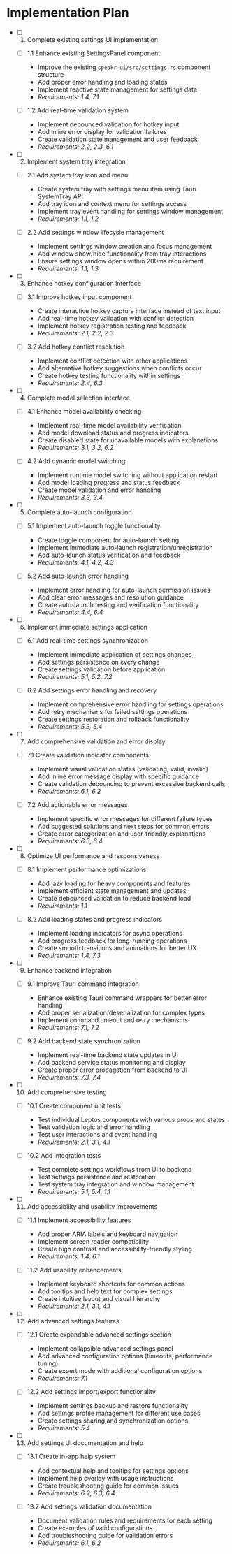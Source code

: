 # Implementation Plan

- [ ] 1. Complete existing settings UI implementation
  - [ ] 1.1 Enhance existing SettingsPanel component
    - Improve the existing `speakr-ui/src/settings.rs` component structure
    - Add proper error handling and loading states
    - Implement reactive state management for settings data
    - _Requirements: 1.4, 7.1_

  - [ ] 1.2 Add real-time validation system
    - Implement debounced validation for hotkey input
    - Add inline error display for validation failures
    - Create validation state management and user feedback
    - _Requirements: 2.2, 2.3, 6.1_

- [ ] 2. Implement system tray integration
  - [ ] 2.1 Add system tray icon and menu
    - Create system tray with settings menu item using Tauri SystemTray API
    - Add tray icon and context menu for settings access
    - Implement tray event handling for settings window management
    - _Requirements: 1.1, 1.2_

  - [ ] 2.2 Add settings window lifecycle management
    - Implement settings window creation and focus management
    - Add window show/hide functionality from tray interactions
    - Ensure settings window opens within 200ms requirement
    - _Requirements: 1.1, 1.3_

- [ ] 3. Enhance hotkey configuration interface
  - [ ] 3.1 Improve hotkey input component
    - Create interactive hotkey capture interface instead of text input
    - Add real-time hotkey validation with conflict detection
    - Implement hotkey registration testing and feedback
    - _Requirements: 2.1, 2.2, 2.3_

  - [ ] 3.2 Add hotkey conflict resolution
    - Implement conflict detection with other applications
    - Add alternative hotkey suggestions when conflicts occur
    - Create hotkey testing functionality within settings
    - _Requirements: 2.4, 6.3_

- [ ] 4. Complete model selection interface
  - [ ] 4.1 Enhance model availability checking
    - Implement real-time model availability verification
    - Add model download status and progress indicators
    - Create disabled state for unavailable models with explanations
    - _Requirements: 3.1, 3.2, 6.2_

  - [ ] 4.2 Add dynamic model switching
    - Implement runtime model switching without application restart
    - Add model loading progress and status feedback
    - Create model validation and error handling
    - _Requirements: 3.3, 3.4_

- [ ] 5. Complete auto-launch configuration
  - [ ] 5.1 Implement auto-launch toggle functionality
    - Create toggle component for auto-launch setting
    - Implement immediate auto-launch registration/unregistration
    - Add auto-launch status verification and feedback
    - _Requirements: 4.1, 4.2, 4.3_

  - [ ] 5.2 Add auto-launch error handling
    - Implement error handling for auto-launch permission issues
    - Add clear error messages and resolution guidance
    - Create auto-launch testing and verification functionality
    - _Requirements: 4.4, 6.4_

- [ ] 6. Implement immediate settings application
  - [ ] 6.1 Add real-time settings synchronization
    - Implement immediate application of settings changes
    - Add settings persistence on every change
    - Create settings validation before application
    - _Requirements: 5.1, 5.2, 7.2_

  - [ ] 6.2 Add settings error handling and recovery
    - Implement comprehensive error handling for settings operations
    - Add retry mechanisms for failed settings operations
    - Create settings restoration and rollback functionality
    - _Requirements: 5.3, 5.4_

- [ ] 7. Add comprehensive validation and error display
  - [ ] 7.1 Create validation indicator components
    - Implement visual validation states (validating, valid, invalid)
    - Add inline error message display with specific guidance
    - Create validation debouncing to prevent excessive backend calls
    - _Requirements: 6.1, 6.2_

  - [ ] 7.2 Add actionable error messages
    - Implement specific error messages for different failure types
    - Add suggested solutions and next steps for common errors
    - Create error categorization and user-friendly explanations
    - _Requirements: 6.3, 6.4_

- [ ] 8. Optimize UI performance and responsiveness
  - [ ] 8.1 Implement performance optimizations
    - Add lazy loading for heavy components and features
    - Implement efficient state management and updates
    - Create debounced validation to reduce backend load
    - _Requirements: 1.1_

  - [ ] 8.2 Add loading states and progress indicators
    - Implement loading indicators for async operations
    - Add progress feedback for long-running operations
    - Create smooth transitions and animations for better UX
    - _Requirements: 1.4, 7.3_

- [ ] 9. Enhance backend integration
  - [ ] 9.1 Improve Tauri command integration
    - Enhance existing Tauri command wrappers for better error handling
    - Add proper serialization/deserialization for complex types
    - Implement command timeout and retry mechanisms
    - _Requirements: 7.1, 7.2_

  - [ ] 9.2 Add backend state synchronization
    - Implement real-time backend state updates in UI
    - Add backend service status monitoring and display
    - Create proper error propagation from backend to UI
    - _Requirements: 7.3, 7.4_

- [ ] 10. Add comprehensive testing
  - [ ] 10.1 Create component unit tests
    - Test individual Leptos components with various props and states
    - Test validation logic and error handling
    - Test user interactions and event handling
    - _Requirements: 2.1, 3.1, 4.1_

  - [ ] 10.2 Add integration tests
    - Test complete settings workflows from UI to backend
    - Test settings persistence and restoration
    - Test system tray integration and window management
    - _Requirements: 5.1, 5.4, 1.1_

- [ ] 11. Add accessibility and usability improvements
  - [ ] 11.1 Implement accessibility features
    - Add proper ARIA labels and keyboard navigation
    - Implement screen reader compatibility
    - Create high contrast and accessibility-friendly styling
    - _Requirements: 1.4, 6.1_

  - [ ] 11.2 Add usability enhancements
    - Implement keyboard shortcuts for common actions
    - Add tooltips and help text for complex settings
    - Create intuitive layout and visual hierarchy
    - _Requirements: 2.1, 3.1, 4.1_

- [ ] 12. Add advanced settings features
  - [ ] 12.1 Create expandable advanced settings section
    - Implement collapsible advanced settings panel
    - Add advanced configuration options (timeouts, performance tuning)
    - Create expert mode with additional configuration options
    - _Requirements: 7.1_

  - [ ] 12.2 Add settings import/export functionality
    - Implement settings backup and restore functionality
    - Add settings profile management for different use cases
    - Create settings sharing and synchronization options
    - _Requirements: 5.4_

- [ ] 13. Add settings UI documentation and help
  - [ ] 13.1 Create in-app help system
    - Add contextual help and tooltips for settings options
    - Implement help overlay with usage instructions
    - Create troubleshooting guide for common issues
    - _Requirements: 6.2, 6.3, 6.4_

  - [ ] 13.2 Add settings validation documentation
    - Document validation rules and requirements for each setting
    - Create examples of valid configurations
    - Add troubleshooting guide for validation errors
    - _Requirements: 6.1, 6.2_